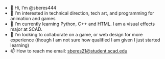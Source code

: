 - 👋 Hi, I’m @sberes444
- 👀 I’m interested in technical direction, tech art, and programming for animation and games
- 🌱 I’m currently learning Python, C++ and HTML. I am a visual effects major at SCAD. 
- 💞️ I’m looking to collaborate on a game, or web design for more experience (though I am not sure how qualified I am given I just started learning)
- 📫 How to reach me email: sberes21@student.scad.edu

<!---
sberes444/sberes444 is a ✨ special ✨ repository because its `README.md` (this file) appears on your GitHub profile.
You can click the Preview link to take a look at your changes.
--->
